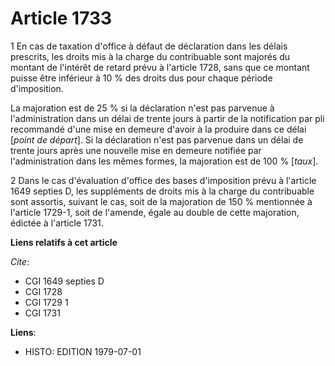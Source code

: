 # Article 1733

1  En cas de taxation d'office à défaut de déclaration dans les délais prescrits, les droits mis à la charge du contribuable
sont majorés du montant de l'intérêt de retard prévu à l'article 1728, sans que ce montant puisse être inférieur à 10 % des
droits dus pour chaque période d'imposition.

La majoration est de 25 % si la déclaration n'est pas parvenue à l'administration dans un délai de trente jours à partir de
la notification par pli recommandé d'une mise en demeure d'avoir à la produire dans ce délai [*point de départ*]. Si la
déclaration n'est pas parvenue dans un délai de trente jours après une nouvelle mise en demeure notifiée par l'administration
dans les mêmes formes, la majoration est de 100 % [*taux*].

2  Dans le cas d'évaluation d'office des bases d'imposition prévu à l'article 1649 septies D, les suppléments de droits mis à
la charge du contribuable sont assortis, suivant le cas, soit de la majoration de 150 % mentionnée à l'article 1729-1, soit
de l'amende, égale au double de cette majoration, édictée à l'article 1731.

**Liens relatifs à cet article**

_Cite_:

  - CGI 1649 septies D
  - CGI 1728
  - CGI 1729 1
  - CGI 1731

**Liens**:

  - HISTO: EDITION 1979-07-01
